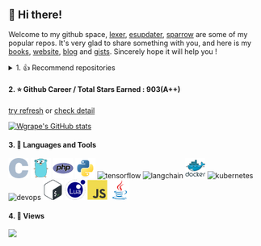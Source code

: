 <div align="">
  
## 👋 Hi there!

Welcome to my github space, [lexer](https://github.com/WGrape/lexer), [esupdater](https://github.com/WGrape/esupdater), [sparrow](https://github.com/WGrape/sparrow) are some of my popular repos. It's very glad to share something with you, and here is my [books](https://github.com/emebook), [website](https://WGrape.github.io/), [blog](https://github.com/WGrape/Blog) and [gists](https://gist.github.com/WGrape/c9b644ccc44fe07805b48c856fbb0420). Sincerely hope it will help you !

<!--Do not measure the quality of my project by the number of stars!-->

<!-- #### Recommend repositories
[lexer](https://github.com/WGrape/lexer), [esupdater](https://github.com/WGrape/esupdater), [parseAOF](https://github.com/WGrape/parseAOF), [bitmap](https://github.com/WGrape/bitmap), [matching](https://github.com/WGrape/matching), [golib](https://github.com/WGrape/golib), [Akama](https://github.com/WGrape/Akama), [apimock](https://github.com/WGrape/apimock), [CIManager](https://github.com/WGrape/CIManager), [posture](https://github.com/WGrape/posture), [APINotice](https://github.com/WGrape/APINotice), [automan](https://github.com/WGrape/automan), [runview](https://github.com/WGrape/runview), [page](https://github.com/WGrape/page)   -->
  
<details>
  <summary>1. 👍 Recommend repositories</summary>

#### (1) Infrastructures
- [ngxway](https://github.com/WGrape/ngxway) : A high-performance Nginx gateway service based on Openresty.
<!-- - [Sherk](https://github.com/WGrape/Sherk) : A Relational Database System Implementation Based On C Language. -->
<!-- - [VirtualMemory](https://github.com/WGrape/VirtualMemory) : A Virtual Memory Implementation In Computer Organization. -->

#### (2) Compiler
- [lexer](https://github.com/WGrape/lexer) : A lexical analyzer based on DFA that is built using JS and supports multi-language extensions.

#### (3) Middleware
- [esupdater](https://github.com/WGrape/esupdater) : A high-performance lightweight framework of PHP to achieve incremental update of ES documents.
- [parseAOF](https://github.com/WGrape/parseAOF) : A simple and fast tool to parse the AOF file of redis.
- [parseRDB](https://github.com/WGrape/parseRDB) : A simple and fast golang library to parse the RDB file of redis.

#### (4) Go Community
- [bitmap](https://github.com/WGrape/bitmap) : A simple and easy-to-use bitmap library based on Go language.
- [matching](https://github.com/WGrape/matching) : A general and configurable user matching library based on Go language.
- [golib](https://github.com/WGrape/golib) : A simple and easy-to-use library in go.
<!-- - [gomicro](https://github.com/WGrape/gomicro) : Build a complete golang microservice ecosystem from scratch. -->
<!-- - [automan](https://github.com/WGrape/automan) : A lightweight and extensible automated testing framework based on Go. -->

<!-- #### (5) PHP Community -->
<!-- - [quicklara](https://github.com/WGrape/quicklara) : Rapid building and getting started with laravel projects. -->

#### (5) Devops and Efficient Tools
- [sparrow](https://github.com/WGrape/sparrow) : A docker tool for one-click startup and management of multi service/environments.
- [posture](https://github.com/WGrape/posture) : The out of box tool for you to write and manage your code in the right posture.
- [page](https://github.com/WGrape/page) : The page for your personal customization.
- [CIManager](https://github.com/WGrape/CIManager) : A lightweight open source framework for efficiently managing common CI/CD for multi projects.
<!-- - [cache](https://github.com/WGrape/cache) : A third-party cache service built on Docker. -->
<!-- - [apimock](https://github.com/WGrape/apimock) : A lightweight solution in golang for API mock and automatic generation of API documentation. -->
<!-- - [APINotice](https://github.com/WGrape/APINotice) : A service-level alarm platform based on kibana watcher. -->
<!-- - [runview](https://github.com/WGrape/runview) : A visual tool for viewing PHP code execution records. -->

#### (6) Learning Resources
- [WGrape.github.io](https://github.com/WGrape/WGrape.github.io) : It's my only website.
- [Blog](https://github.com/WGrape/Blog) : It's my technical blog.
- [mygolint](https://github.com/WGrape/mygolint) : This is a golint tool for learning and research.
<!-- - [Akama](https://github.com/WGrape/Akama) : The Translation articles. -->
<!-- - [go-algorithms](https://github.com/WGrape/go-algorithms) : The common algorithms are implemented in go. -->

</details>

#### 2. ⭐ Github Career /  Total Stars Earned : 903(A++)
<!-- [Down Time] Card throws 'maximum retries exceeded' error 解决方案 https://github.com/anuraghazra/github-readme-stats/issues/1471 -->  
<!-- [Down Time] Card throws 'maximum retries exceeded' error 解决方案 https://github.com/anuraghazra/github-readme-stats#keep-your-fork-up-to-date -->  

[try refresh](https://github.com/WGrape) or [check detail](https://github-readme-stats.vercel.app/api?username=wgrape)

<!-- <img src="https://github-readme-stats-wgrape.vercel.app/api?username=wgrape&show_icons=false&icon_color=CE1D2D&text_color=718096&bg_color=ffffff&hide_title=true&hide=commits,contribs&count_private=true"> -->

[![Wgrape's GitHub stats](https://github-readme-stats.vercel.app/api?username=wgrape)](https://github.com/anuraghazra/github-readme-stats)

#### 3. 🔨 Languages and Tools
<p align="left"> 

<img src="https://raw.githubusercontent.com/devicons/devicon/master/icons/c/c-original.svg" alt="c" width="40" height="40"/>

<img src="https://raw.githubusercontent.com/devicons/devicon/master/icons/go/go-original.svg" alt="go" width="40" height="40"/>

<img src="https://raw.githubusercontent.com/devicons/devicon/master/icons/php/php-original.svg" alt="php" width="40" height="40"/>

<img src="https://raw.githubusercontent.com/devicons/devicon/master/icons/python/python-original.svg" alt="python" width="40" height="40"/>

<img src="https://cdn.jsdelivr.net/gh/devicons/devicon@latest/icons/tensorflow/tensorflow-original.svg" alt="tensorflow" width="40" height="40" />

<img src="https://github.com/WGrape/WGrape/assets/35942268/338d582e-c4b4-4e31-a8e1-fd3e1bca6c16" alt="langchain" width="60" height="60" />

<img src="https://raw.githubusercontent.com/devicons/devicon/master/icons/docker/docker-original-wordmark.svg" alt="docker" width="40" height="40"/>

<img src="https://www.vectorlogo.zone/logos/kubernetes/kubernetes-icon.svg" alt="kubernetes" width="40" height="40"/>

<img src="https://user-images.githubusercontent.com/35942268/178153369-fc8826ac-c71f-4293-93a8-09c1e50ae2b5.png" alt="devops" width="60" height="60" />

<img src="https://raw.githubusercontent.com/devicons/devicon/master/icons/bash/bash-original.svg" alt="bash" width="40" height="40"/>

<img src="https://raw.githubusercontent.com/devicons/devicon/master/icons/lua/lua-original.svg" alt="java" width="40" height="40"/>  

<img src="https://raw.githubusercontent.com/devicons/devicon/master/icons/javascript/javascript-original.svg" alt="javascript" width="40" height="40"/> 

<img src="https://raw.githubusercontent.com/devicons/devicon/master/icons/java/java-original.svg" alt="java" width="40" height="40"/>

<!--


 










-->

</p>

#### 4. 👀 Views
<img src="https://komarev.com/ghpvc/?username=WGrape" />
  
<!-- ### Hi there! 👋 -->
<!-- I am a software engineer, and I love programming and sometimes creating open source projects. -->
  
<!-- ![img](https://img.shields.io/badge/Research-architecture\/middleware\/redis\/database\/backend-red.svg) &nbsp; ![img](https://img.shields.io/badge/Language-c\/java\/go\/php\/python\/javascript\/nodejs-green.svg) &nbsp; ![Profile views](https://komarev.com/ghpvc/?username=WGrape) -->


  
<!-- ![img](https://github-readme-stats.vercel.app/api?username=Wgrape) -->

<!--
Research: architecture/middleware/redis/database/back-end
Language: c/java/go/php/python/javascript/nodejs
-->  
</div>
